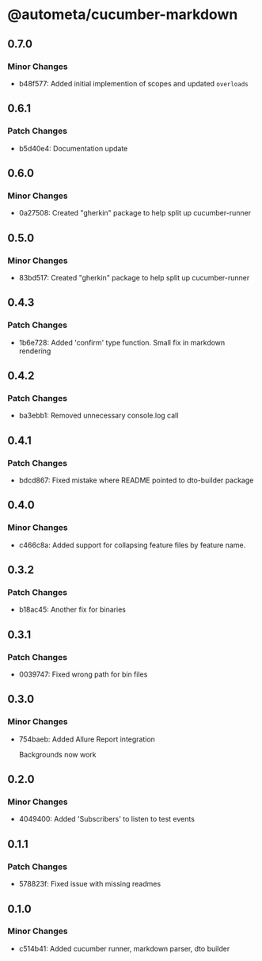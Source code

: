 # @autometa/cucumber-markdown

## 0.7.0

### Minor Changes

- b48f577: Added initial implemention of scopes and updated `overloads`

## 0.6.1

### Patch Changes

- b5d40e4: Documentation update

## 0.6.0

### Minor Changes

- 0a27508: Created "gherkin" package to help split up cucumber-runner

## 0.5.0

### Minor Changes

- 83bd517: Created "gherkin" package to help split up cucumber-runner

## 0.4.3

### Patch Changes

- 1b6e728: Added 'confirm' type function. Small fix in markdown rendering

## 0.4.2

### Patch Changes

- ba3ebb1: Removed unnecessary console.log call

## 0.4.1

### Patch Changes

- bdcd867: Fixed mistake where README pointed to dto-builder package

## 0.4.0

### Minor Changes

- c466c8a: Added support for collapsing feature files by feature name.

## 0.3.2

### Patch Changes

- b18ac45: Another fix for binaries

## 0.3.1

### Patch Changes

- 0039747: Fixed wrong path for bin files

## 0.3.0

### Minor Changes

- 754baeb: Added Allure Report integration

  Backgrounds now work

## 0.2.0

### Minor Changes

- 4049400: Added 'Subscribers' to listen to test events

## 0.1.1

### Patch Changes

- 578823f: Fixed issue with missing readmes

## 0.1.0

### Minor Changes

- c514b41: Added cucumber runner, markdown parser, dto builder
